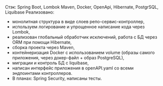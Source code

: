 Стэк: Spring Boot, Lombok Maven, Docker, OpenApi, Hibernate, PostgrSQL, Liquibase
Реализовано: 
- монолитная структура в виде слоев репо-сервис-контроллер,
- используем логирование и упрощенное написание кода через Lombok,
- реализован глобальный обработчик исключений, работа с БД через ORM при помощи Hibernate,
- сборка проекта через Maven,
- контейнеризация Docker с использованием volume (образы самого приложения, через докер-файл + образ PostgreSQL),
- миграции и контроль БД с liquibase,
- написан интерфейс приложения в openAPI.yaml со всеми эндпоинтами контроллеров.
- В планах: Spring Security, написаны тесты.
